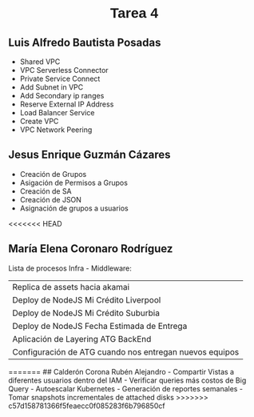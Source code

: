 <font face="Arial">
  <h1 align="center"><b>Tarea 4</b></h1>
</font>

## Luis Alfredo Bautista Posadas

- Shared VPC
- VPC Serverless Connector
- Private Service Connect
- Add Subnet in VPC
- Add Secondary ip ranges
- Reserve External IP Address
- Load Balancer Service
- Create VPC
- VPC Network Peering

## Jesus Enrique Guzmán Cázares
- Creación de Grupos
- Asigación de Permisos a Grupos
- Creación de SA
- Creación de JSON
- Asignación de grupos a usuarios


<<<<<<< HEAD
## María Elena Coronaro Rodríguez
<p> Lista de procesos Infra - Middleware: </p>
<table class="default">
    <tr> <td> Replica de assets hacia akamai </td> </tr>
    <tr> <td> Deploy de NodeJS Mi Crédito Liverpool </td> </tr>
    <tr> <td> Deploy de NodeJS Mi Crédito Suburbia </td> </tr>                          
    <tr> <td> Deploy de NodeJS Fecha Estimada de Entrega </td> </tr>
    <tr> <td> Aplicación de Layering ATG BackEnd </td> </tr>
    <tr> <td> Configuración de ATG cuando nos entregan nuevos equipos </td> </tr>
</table>
=======
## Calderón Corona Rubén Alejandro
 - Compartir Vistas a diferentes usuarios dentro del IAM
 - Verificar queries más costos de Big Query
 - Autoescalar Kubernetes
 - Generación de reportes semanales
 - Tomar snapshots incrementales de attached disks
>>>>>>> c57d158781366f5feaecc0f085283f6b796850cf
